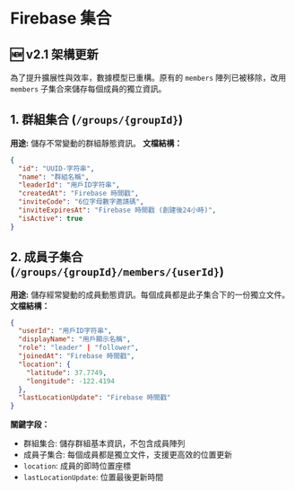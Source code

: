 # Firebase 集合

## 🆕 **v2.1 架構更新**
為了提升擴展性與效率，數據模型已重構。原有的 `members` 陣列已被移除，改用 `members` 子集合來儲存每個成員的獨立資訊。

## 1. 群組集合 (`/groups/{groupId}`)
**用途:** 儲存不常變動的群組靜態資訊。
**文檔結構：**
```json
{
  "id": "UUID-字符串",
  "name": "群組名稱",
  "leaderId": "用戶ID字符串",
  "createdAt": "Firebase 時間戳",
  "inviteCode": "6位字母數字邀請碼",
  "inviteExpiresAt": "Firebase 時間戳 (創建後24小時)",
  "isActive": true
}
```

## 2. 成員子集合 (`/groups/{groupId}/members/{userId}`)
**用途:** 儲存經常變動的成員動態資訊。每個成員都是此子集合下的一份獨立文件。
**文檔結構：**
```json
{
  "userId": "用戶ID字符串",
  "displayName": "用戶顯示名稱",
  "role": "leader" | "follower",
  "joinedAt": "Firebase 時間戳",
  "location": {
    "latitude": 37.7749,
    "longitude": -122.4194
  },
  "lastLocationUpdate": "Firebase 時間戳"
}
```

**關鍵字段：**
- 群組集合: 儲存群組基本資訊，不包含成員陣列
- 成員子集合: 每個成員都是獨立文件，支援更高效的位置更新
- `location`: 成員的即時位置座標
- `lastLocationUpdate`: 位置最後更新時間
